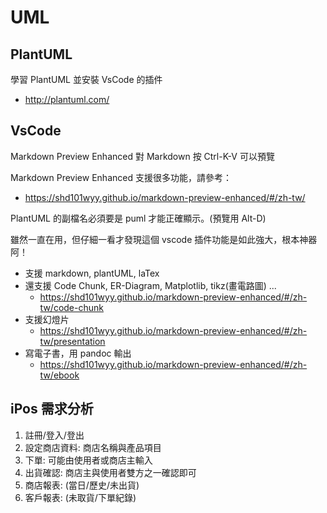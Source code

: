 # UML

## PlantUML

學習 PlantUML 並安裝 VsCode 的插件

* http://plantuml.com/

## VsCode

Markdown Preview Enhanced 對 Markdown 按 Ctrl-K-V 可以預覽

Markdown Preview Enhanced 支援很多功能，請參考：

* https://shd101wyy.github.io/markdown-preview-enhanced/#/zh-tw/

PlantUML 的副檔名必須要是 puml 才能正確顯示。(預覽用 Alt-D)

雖然一直在用，但仔細一看才發現這個 vscode 插件功能是如此強大，根本神器阿！

* 支援 markdown, plantUML, laTex
* 還支援 Code Chunk, ER-Diagram, Matplotlib, tikz(畫電路圖) ...
  * https://shd101wyy.github.io/markdown-preview-enhanced/#/zh-tw/code-chunk
* 支援幻燈片
  * https://shd101wyy.github.io/markdown-preview-enhanced/#/zh-tw/presentation
* 寫電子書，用 pandoc 輸出
  * https://shd101wyy.github.io/markdown-preview-enhanced/#/zh-tw/ebook

## iPos 需求分析

1. 註冊/登入/登出
2. 設定商店資料: 商店名稱與產品項目
3. 下單: 可能由使用者或商店主輸入
4. 出貨確認: 商店主與使用者雙方之一確認即可
5. 商店報表: (當日/歷史/未出貨)
6. 客戶報表: (未取貨/下單紀錄)

